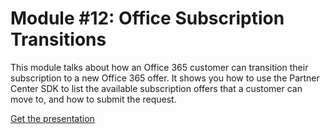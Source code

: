 # Module #12: Office Subscription Transitions

This module talks about how an Office 365 customer can transition their subscription to a new Office 365 offer. It shows you how to use the Partner Center SDK to list the available subscription offers that a customer can move to, and how to submit the request.

[Get the presentation](presentation.pptx)